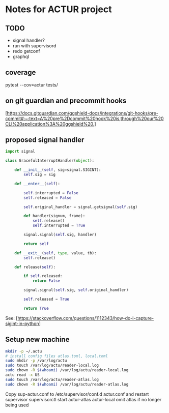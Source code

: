 # Notes for ACTUR project

<!-- markdownlint-disable MD030 -->

## TODO

-   signal handler?
-   run with supervisord
-   redo getconf
-   graphql

## coverage

pytest --cov=actur tests/

## on git guardian and precommit hooks

[https://docs.gitguardian.com/ggshield-docs/integrations/git-hooks/pre-commit#:~:text=A%20pre%2Dcommit%20hook%20is,through%20our%20CLI%20application%3A%20ggshield%20.]

## proposed signal handler

```python
import signal

class GracefulInterruptHandler(object):

    def __init__(self, sig=signal.SIGINT):
        self.sig = sig

    def __enter__(self):

        self.interrupted = False
        self.released = False

        self.original_handler = signal.getsignal(self.sig)

        def handler(signum, frame):
            self.release()
            self.interrupted = True

        signal.signal(self.sig, handler)

        return self

    def __exit__(self, type, value, tb):
        self.release()

    def release(self):

        if self.released:
            return False

        signal.signal(self.sig, self.original_handler)

        self.released = True

        return True
```

See:
[https://stackoverflow.com/questions/1112343/how-do-i-capture-sigint-in-python]

## Setup new machine

```bash
mkdir -p ~/.actu
# install config files atlas.toml, local.toml
sudo mkdir -p /var/log/actu
sudo touch /var/log/actu/reader-local.log
sudo chown -R $(whoami) /var/log/actu/reader-local.log
actu read -x US
sudo touch /var/log/actu/reader-atlas.log
sudo chown -R $(whoami) /var/log/actu/reader-atlas.log

```

Copy sup-actur.conf to /etc/supervisor/conf.d actur.conf
and restart supervisor supervisorctl start actur-atlas actur-local
omit atlas if no longer being used
